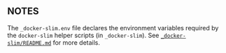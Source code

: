 ## NOTES

The `_docker-slim.env` file declares the environment variables required by the `docker-slim` helper scripts (in `_docker-slim`). See [`_docker-slim/README.md`](_docker-slim/README.md) for more details.
